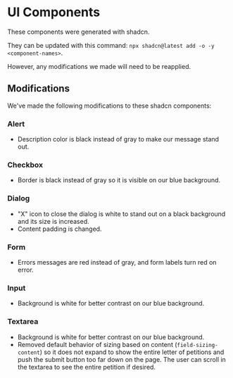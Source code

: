 # UI Components

These components were generated with shadcn.

They can be updated with this command:
`npx shadcn@latest add -o -y <component-names>`.

However, any modifications we made will need to be reapplied.

## Modifications

We've made the following modifications to these shadcn components:

### Alert

* Description color is black instead of gray to make our message stand out.

### Checkbox

* Border is black instead of gray so it is visible on our blue background.

### Dialog

* "X" icon to close the dialog is white to stand out on a black background and
its size is increased.
* Content padding is changed.

### Form

* Errors messages are red instead of gray, and form labels turn red on error.

### Input

* Background is white for better contrast on our blue background.

### Textarea

* Background is white for better contrast on our blue background.
* Removed default behavior of sizing based on content (`field-sizing-content`)
  so it does not expand to show the entire letter of petitions and push the
  submit button too far down on the page. The user can scroll in the textarea
  to see the entire petition if desired.

